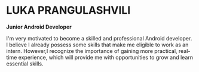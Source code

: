 # LUKA PRANGULASHVILI

**Junior Android Developer**

I'm very motivated to become a skilled and
professional Android developer. I believe I already
possess some skills that make me eligible to work
as an intern. However,I recognize the importance
of gaining more practical, real-time experience,
which will provide me with opportunities to grow
and learn essential skills.


<!--
**Prangula/Prangula** is a ✨ _special_ ✨ repository because its `README.md` (this file) appears on your GitHub profile.

Here are some ideas to get you started:

- 🔭 I’m currently working on ...
- 🌱 I’m currently learning ...
- 👯 I’m looking to collaborate on ...
- 🤔 I’m looking for help with ...
- 💬 Ask me about ...
- 📫 How to reach me: ...
- 😄 Pronouns: ...
- ⚡ Fun fact: ...
-->
